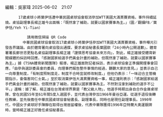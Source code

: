 編輯：吳家瑋 
        2025-06-02　21:07
      
          17歲桌球小將葉伊恬遭中華民國桌球協會取消參加WTT美國大滿貫賽資格，事件持續延燒。桌協副理事長楊正雄今出面稱：「既然拿了補助，就要以國家賽事為主。」（圖／翻攝FB／葉伊恬/Yeh Yi-Tian）
        
              請用微信掃描 QR Code
            中華民國桌球協會取消17歲桌球小將葉伊恬參加WTT美國大滿貫賽資格，事件曝光引發各界議論。由於體育署向桌協發出通牒，要求桌協秘書長葉國欽「24小時內公開道歉」，體育署署長鄭世忠更點名桌協副理事長楊正雄「謹慎思考協會未來方向」，對此，楊正雄接受體育新聞媒體的採訪時回應，「感謝國家給選手們黃金計畫的補助，但既然拿了補助，就要以國家賽事為主。」據《TSNA體育新聞團隊》報導，楊正雄面對記者採訪，表示桌球協會正準備開理事會回應，「由參與選訓委員會的委員，向理事們報告整件事情的經過，聽聽大家的意見。」並表示自己一向尊重制度，「有制度照制度走，制度不合時宜就修改制度。」但他仍表示：「一味迎合主管機關指示，會傷害同仁士氣。」至於取消葉伊恬大滿貫賽資格一事，楊正雄則表示：「感謝國家給選手們黃金計畫的補助，但既然拿了補助，就要以國家賽事為主。不然對沒拿到補助的選手不公平。」還稱：據了解，楊正雄在台灣桌球界算是「教父級人物」，他選手時期出身自合作金庫桌球隊，曾在民國55年至61年間5度入選國手，並代表台灣參加1966年曼谷亞運。從選手退役後轉任教練，並先後擔任中華民國桌球協會秘書長、副理事長，同時也是現任副理事長。1990年代，中國女子桌球好手陳靜在取得台灣居留權後，代表中華隊獲得1996年亞特蘭大奧運銀牌時，當時楊正雄正好擔任桌協秘書長。